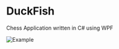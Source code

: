 # DuckFish
Chess Application written in C# using WPF

![Example ](https://user-images.githubusercontent.com/13607064/186576747-651b3c5b-3144-4c96-b881-177282ad44e7.png)
